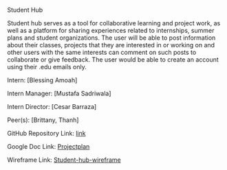 Student Hub

Student hub serves as a tool for collaborative learning and project work, as well as a platform for sharing experiences related to internships, summer plans and student organizations. The user will be able to post information about their classes, projects that they are interested in or working on and other users  with the same interests can comment on such posts to collaborate or give feedback. The user would be able to create an account using their .edu emails only.


Intern: [Blessing Amoah]

Intern Manager: [Mustafa Sadriwala]

Intern Director: [Cesar Barraza]

Peer(s): [Brittany, Thanh]

GitHub Repository Link: [link](https://github.com/Meta-U-2024)


Google Doc Link: [Projectplan](https://docs.google.com/document/d/1U21mXvF_Q-vc0QqDOb-CGHPvMZKQB9R72bIwkmpzsgA/edit?usp=sharing)

Wireframe Link: [Student-hub-wireframe](https://drive.google.com/file/d/1t6pbAXvR-R6uUZLwLT25To6i5VaGlUwy/view)
